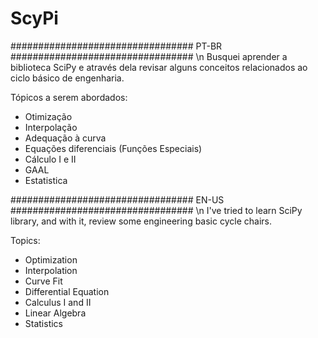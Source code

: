 # ScyPi

################################# PT-BR ################################# \n
Busquei aprender a biblioteca SciPy e através dela revisar alguns conceitos relacionados ao ciclo básico de engenharia.

Tópicos a serem abordados: 
  - Otimização
  - Interpolação
  - Adequação à curva
  - Equações diferenciais (Funções Especiais)
  - Cálculo I e II
  - GAAL
  - Estatistica
 
 
################################# EN-US ################################# \n
I've tried to learn SciPy library, and with it, review some engineering basic cycle chairs.

Topics: 
  - Optimization
  - Interpolation
  - Curve Fit
  - Differential Equation
  - Calculus I and II
  - Linear Algebra
  - Statistics
 
